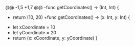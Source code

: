 @@ -1,5 +1,7 @@
-func getCoordinates() -> (Int, Int) {
-    return (10, 20)
+func getCoordinates() -> (x: Int, y: Int) {
+    let xCoordinate = 10
+    let yCoordinate = 20
+    return (x: xCoordinate, y: yCoordinate)
 }
